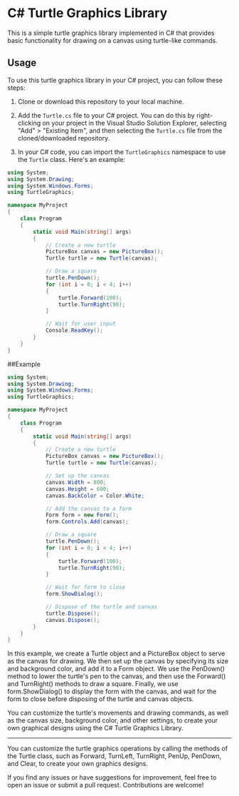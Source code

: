 # C# Turtle Graphics Library

This is a simple turtle graphics library implemented in C# that provides basic functionality for drawing on a canvas using turtle-like commands.

## Usage

To use this turtle graphics library in your C# project, you can follow these steps:

1. Clone or download this repository to your local machine.

2. Add the `Turtle.cs` file to your C# project. You can do this by right-clicking on your project in the Visual Studio Solution Explorer, selecting "Add" > "Existing Item", and then selecting the `Turtle.cs` file from the cloned/downloaded repository.

3. In your C# code, you can import the `TurtleGraphics` namespace to use the `Turtle` class. Here's an example:

```csharp
using System;
using System.Drawing;
using System.Windows.Forms;
using TurtleGraphics;

namespace MyProject
{
    class Program
    {
        static void Main(string[] args)
        {
            // Create a new turtle
            PictureBox canvas = new PictureBox();
            Turtle turtle = new Turtle(canvas);

            // Draw a square
            turtle.PenDown();
            for (int i = 0; i < 4; i++)
            {
                turtle.Forward(100);
                turtle.TurnRight(90);
            }

            // Wait for user input
            Console.ReadKey();
        }
    }
}
```
##Example

```csharp
using System;
using System.Drawing;
using System.Windows.Forms;
using TurtleGraphics;

namespace MyProject
{
    class Program
    {
        static void Main(string[] args)
        {
            // Create a new turtle
            PictureBox canvas = new PictureBox();
            Turtle turtle = new Turtle(canvas);

            // Set up the canvas
            canvas.Width = 800;
            canvas.Height = 600;
            canvas.BackColor = Color.White;

            // Add the canvas to a form
            Form form = new Form();
            form.Controls.Add(canvas);

            // Draw a square
            turtle.PenDown();
            for (int i = 0; i < 4; i++)
            {
                turtle.Forward(100);
                turtle.TurnRight(90);
            }

            // Wait for form to close
            form.ShowDialog();

            // Dispose of the turtle and canvas
            turtle.Dispose();
            canvas.Dispose();
        }
    }
}

```
In this example, we create a Turtle object and a PictureBox object to serve as the canvas for drawing. We then set up the canvas by specifying its size and background color, and add it to a Form object. We use the PenDown() method to lower the turtle's pen to the canvas, and then use the Forward() and TurnRight() methods to draw a square. Finally, we use form.ShowDialog() to display the form with the canvas, and wait for the form to close before disposing of the turtle and canvas objects.

You can customize the turtle's movements and drawing commands, as well as the canvas size, background color, and other settings, to create your own graphical designs using the C# Turtle Graphics Library.

<hr>
You can customize the turtle graphics operations by calling the methods of the Turtle class, such as Forward, TurnLeft, TurnRight, PenUp, PenDown, and Clear, to create your own graphics designs.

If you find any issues or have suggestions for improvement, feel free to open an issue or submit a pull request. Contributions are welcome!
